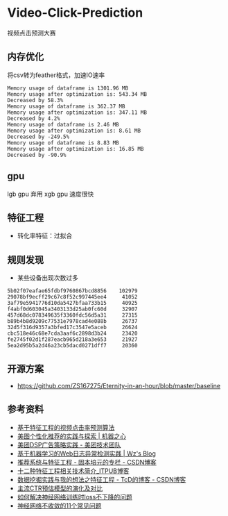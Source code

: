 # Video-Click-Prediction
视频点击预测大赛

## 内存优化

将csv转为feather格式，加速IO速率

```text
Memory usage of dataframe is 1301.96 MB
Memory usage after optimization is: 543.34 MB
Decreased by 58.3%
Memory usage of dataframe is 362.37 MB
Memory usage after optimization is: 347.11 MB
Decreased by 4.2%
Memory usage of dataframe is 2.46 MB
Memory usage after optimization is: 8.61 MB
Decreased by -249.5%
Memory usage of dataframe is 8.83 MB
Memory usage after optimization is: 16.85 MB
Decreased by -90.9%
```
## gpu
lgb gpu 弃用
xgb gpu 速度很快


## 特征工程

- 转化率特征：过拟合

## 规则发现
- 某些设备出现次数过多

```text
5b02f07eafae65fdbf9760867bcd8856    102979
29078bf9ecff29c67c8f52c997445ee4     41052
3af79e5941776d10da5427bfaa733b15     40925
f4abf0d603045a3403133d25ab0fc60d     32907
457d68dc078349635f3360fdc56d5a31     27315
b89b4b8d9209c77531e7978cad4e088b     26737
32d5f316d9357a3bfed17c3547e5aceb     26624
cbc518e46c68e7cda3aaf6c2898d3b24     23420
fe2745f02d1f287eacb965d218a3e653     21927
5ea2d95b5a2d46a23cb5dacd0271dff7     20360

```
## 开源方案
- https://github.com/ZS167275/Eternity-in-an-hour/blob/master/baseline

## 参考资料
- [基于特征工程的视频点击率预测算法](http://xblk.ecnu.edu.cn/CN/html/20180309.htm)
- [美图个性化推荐的实践与探索 | 机器之心 ](https://www.jiqizhixin.com/articles/2018-06-27-10)
- [美团DSP广告策略实践 - 美团技术团队](https://tech.meituan.com/2017/05/05/mt-dsp.html)
- [基于机器学习的Web日志异常检测实践 | Wz's Blog ](https://www.wzsite.cn/2018/10/22/%E5%9F%BA%E4%BA%8E%E6%9C%BA%E5%99%A8%E5%AD%A6%E4%B9%A0%E7%9A%84Web%E6%97%A5%E5%BF%97%E5%BC%82%E5%B8%B8%E6%A3%80%E6%B5%8B%E5%AE%9E%E8%B7%B5/)
- [推荐系统与特征工程 - 固本培元的专栏 - CSDN博客 ](https://blog.csdn.net/gubenpeiyuan/article/details/80834099)
- [十二种特征工程相关技术简介_ITPUB博客 ](http://blog.itpub.net/29829936/viewspace-2648602/)
- [数据挖掘实践与我的想法之特征工程 - TcD的博客 - CSDN博客  ](https://blog.csdn.net/u011094454/article/details/78572417)
- [主流CTR预估模型的演化及对比 ](https://zhuanlan.zhihu.com/p/35465875)
- [如何解决神经网络训练时loss不下降的问题](https://blog.ailemon.me/2019/02/26/solution-to-loss-doesnt-drop-in-nn-train/)
- [神经网络不收敛的11个常见问题](https://zhuanlan.zhihu.com/p/36369878)